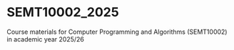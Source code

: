 # SEMT10002_2025
Course materials for Computer Programming and Algorithms (SEMT10002) in academic year 2025/26

